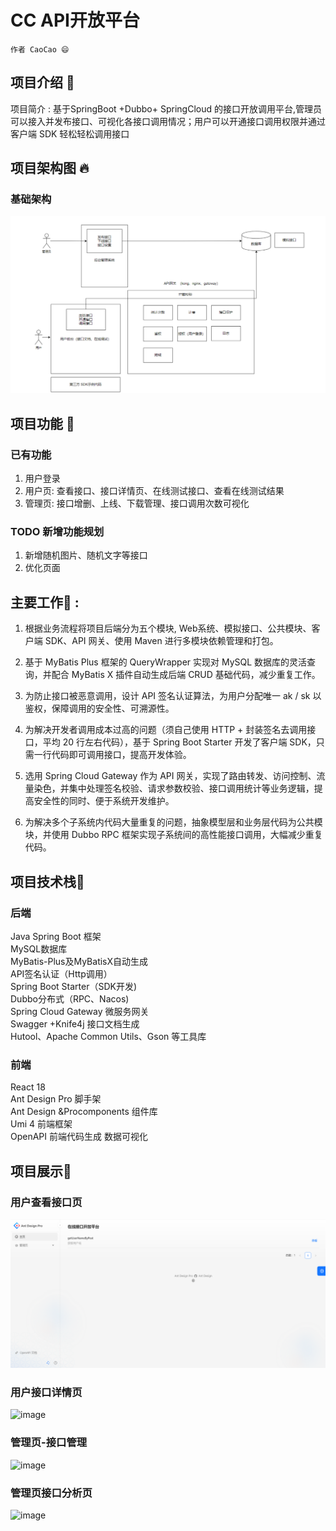 # CC API开放平台
`作者 CaoCao 😄`
## 项目介绍 📢
项目简介 : 基于SpringBoot +Dubbo+ SpringCloud 的接口开放调用平台,管理员可以接入并发布接口、可视化各接口调用情况；用户可以开通接口调用权限并通过客户端 SDK 轻松轻松调用接口
## 项目架构图 🔥
### 基础架构
![image](https://github.com/gitgg021/CC-API/blob/master/images/架构图.png)
## 项目功能 🎊
### 已有功能
1. 用户登录
2. 用户页: 查看接口、接口详情页、在线测试接口、查看在线测试结果
3. 管理页: 接口增删、上线、下载管理、接口调用次数可视化
### TODO 新增功能规划
1. 新增随机图片、随机文字等接口
2. 优化页面
## 主要工作🎊 :
1. 根据业务流程将项目后端分为五个模块, Web系统、模拟接口、公共模块、客户端 SDK、API 网关、使用 Maven 进行多模块依赖管理和打包。

2. 基于 MyBatis Plus 框架的 QueryWrapper 实现对 MySQL 数据库的灵活查询，并配合 MyBatis X 插件自动生成后端 CRUD 基础代码，减少重复工作。

3. 为防止接口被恶意调用，设计 API 签名认证算法，为用户分配唯一 ak / sk 以鉴权，保障调用的安全性、可溯源性。

4. 为解决开发者调用成本过高的问题（须自己使用 HTTP + 封装签名去调用接口，平均 20 行左右代码），基于 Spring Boot Starter 开发了客户端 SDK，只需一行代码即可调用接口，提高开发体验。

5. 选用 Spring Cloud Gateway 作为 API 网关，实现了路由转发、访问控制、流量染色，并集中处理签名校验、请求参数校验、接口调用统计等业务逻辑，提高安全性的同时、便于系统开发维护。

6. 为解决多个子系统内代码大量重复的问题，抽象模型层和业务层代码为公共模块，并使用 Dubbo RPC 框架实现子系统间的高性能接口调用，大幅减少重复代码。


## 项目技术栈🎊
### 后端
Java Spring Boot 框架  
MySQL数据库  
MyBatis-Plus及MyBatisX自动生成  
API签名认证（Http调用）  
Spring Boot Starter（SDK开发)  
Dubbo分布式（RPC、Nacos)  
Spring Cloud Gateway 微服务网关  
Swagger +Knife4j 接口文档生成   
Hutool、Apache Common Utils、Gson 等工具库   

### 前端
React 18  
Ant Design Pro 脚手架  
Ant Design &Procomponents 组件库  
Umi 4 前端框架  
OpenAPI 前端代码生成
数据可视化
## 项目展示🎊
### 用户查看接口页
![image](https://github.com/gitgg021/CC-API/blob/master/images/用户查看接口页.png)
### 用户接口详情页
![image](https://github.com/gitgg021/AI-Chart/blob/master/images/用户接口详情页.png)
### 管理页-接口管理
![image](https://github.com/gitgg021/AI-Chart/blob/master/images/管理页-接口管理.png)
### 管理页接口分析页
![image](https://github.com/gitgg021/AI-Chart/blob/master/images/管理页接口分析页.png)
